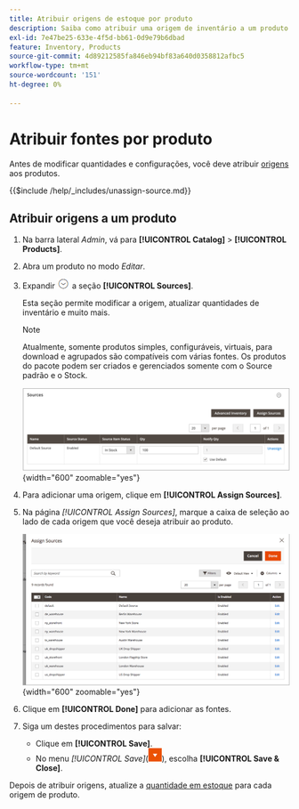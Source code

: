 ```yaml
---
title: Atribuir origens de estoque por produto
description: Saiba como atribuir uma origem de inventário a um produto.
exl-id: 7e47be25-633e-4f5d-bb61-0d9e79b6dbad
feature: Inventory, Products
source-git-commit: 4d89212585fa846eb94bf83a640d0358812afbc5
workflow-type: tm+mt
source-wordcount: '151'
ht-degree: 0%

---
```


# Atribuir fontes por produto

Antes de modificar quantidades e configurações, você deve atribuir [origens](sources-manage.md) aos produtos.

{{$include /help/_includes/unassign-source.md}}

## Atribuir origens a um produto

1. Na barra lateral _Admin_, vá para **[!UICONTROL Catalog]** > **[!UICONTROL Products]**.

1. Abra um produto no modo _Editar_.

1. Expandir ![Seletor de expansão](../assets/icon-display-expand.png) a seção **[!UICONTROL Sources]**.

   Esta seção permite modificar a origem, atualizar quantidades de inventário e muito mais.

   >[!NOTE]
   >
   >Atualmente, somente produtos simples, configuráveis, virtuais, para download e agrupados são compatíveis com várias fontes. Os produtos do pacote podem ser criados e gerenciados somente com o Source padrão e o Stock.

   ![Seção de fontes de produtos](assets/inventory-product-sources-before.png){width="600" zoomable="yes"}

1. Para adicionar uma origem, clique em **[!UICONTROL Assign Sources]**.

1. Na página _[!UICONTROL Assign Sources]_, marque a caixa de seleção ao lado de cada origem que você deseja atribuir ao produto.

   ![Produto - atribuir fontes](assets/inventory-product-assign-sources.png){width="600" zoomable="yes"}

1. Clique em **[!UICONTROL Done]** para adicionar as fontes.

1. Siga um destes procedimentos para salvar:

   - Clique em **[!UICONTROL Save]**.
   - No menu _[!UICONTROL Save]_(![seta de menu](../assets/icon-menu-down-arrow-red.png)), escolha **[!UICONTROL Save & Close]**.

Depois de atribuir origens, atualize a [quantidade em estoque](quantities-assign-per-product.md) para cada origem de produto.
